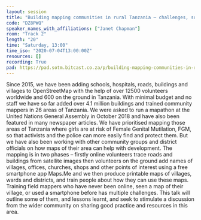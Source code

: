```yaml
---
layout: session
title: "Building mapping communities in rural Tanzania – challenges, successes and lessons learnt"
code: "DZ8PWQ"
speaker_names_with_affiliations: ["Janet Chapman"]
room: "Track 2"
length: "20"
time: "Saturday, 13:00"
time_iso: "2020-07-04T13:00:00Z"
resources: []
recording: True
pad: https://pad.sotm.bitcast.co.za/p/building-mapping-communities-in-rural-tanzania--ch
---
```

Since 2015, we have been adding schools, hospitals, roads, buildings and villages to OpenStreetMap with the help of over 12500 volunteers worldwide and 600 on the ground in Tanzania.  With minimal budget and no staff we have so far added over 4.1 million buildings and trained community mappers in 26 areas of Tanzania.  We were asked to run a mapathon at the United Nations General Assembly in October 2018 and have also been featured in many newspaper articles. 
We have prioritised mapping those areas of Tanzania where girls are at risk of Female Genital Mutilation, FGM, so that activists and the police can more easily find and protect them.  But we have also been working with other community groups and district officials on how maps of their area can help with development. 
The mapping is in two phases – firstly online volunteers trace roads and buildings from satellite images then volunteers on the ground add names of villages, offices, churches, shops and other points of interest using a free smartphone app Maps.Me and we then produce printable maps of villages, wards and districts, and train people about how they can use these maps.  
Training field mappers who have never been online, seen a map of their village, or used a smartphone before has multiple challenges.
This talk will outline some of them, and lessons learnt, and seek to stimulate a discussion from the wider community on sharing good practice and resources in this area.
